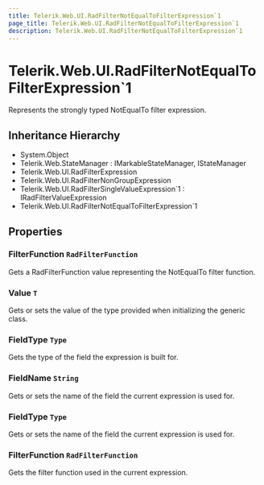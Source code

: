 ```yaml
---
title: Telerik.Web.UI.RadFilterNotEqualToFilterExpression`1
page_title: Telerik.Web.UI.RadFilterNotEqualToFilterExpression`1
description: Telerik.Web.UI.RadFilterNotEqualToFilterExpression`1
---
```


# Telerik.Web.UI.RadFilterNotEqualToFilterExpression`1

Represents the strongly typed NotEqualTo filter expression.

## Inheritance Hierarchy

* System.Object
* Telerik.Web.StateManager : IMarkableStateManager, IStateManager
* Telerik.Web.UI.RadFilterExpression
* Telerik.Web.UI.RadFilterNonGroupExpression
* Telerik.Web.UI.RadFilterSingleValueExpression`1 : IRadFilterValueExpression
* Telerik.Web.UI.RadFilterNotEqualToFilterExpression`1

## Properties

###  FilterFunction `RadFilterFunction`

Gets a RadFilterFunction value representing the NotEqualTo filter function.

###  Value `T`

Gets or sets the value of the type provided when initializing the generic class.

###  FieldType `Type`

Gets the type of the field the expression is built for.

###  FieldName `String`

Gets or sets the name of the field the current expression is used for.

###  FieldType `Type`

Gets or sets the name of the field the current expression is used for.

###  FilterFunction `RadFilterFunction`

Gets the filter function used in the current expression.

